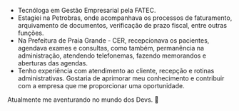 - Tecnóloga em Gestão Empresarial pela FATEC. 
- Estagiei na Petrobras, onde acompanhava os processos de faturamento, arquivamento de documentos, verificação de prazo fiscal, entre outras funções.
- Na Prefeitura de Praia Grande - CER, recepcionava os pacientes, agendava exames e consultas, como também, permanência na administração, atendendo telefonemas, fazendo memorandos e aberturas das agendas.
- Tenho experiência com atendimento ao cliente, recepção e rotinas administrativas.
Gostaria de aprimorar meu conhecimento e contribuir com a empresa que me proporcionar uma oportunidade.

Atualmente me aventurando no mundo dos Devs.  🚀 


<!---
AmandaCSMelo/AmandaCSMelo is a ✨ special ✨ repository because its `README.md` (this file) appears on your GitHub profile.
You can click the Preview link to take a look at your changes.
--->
